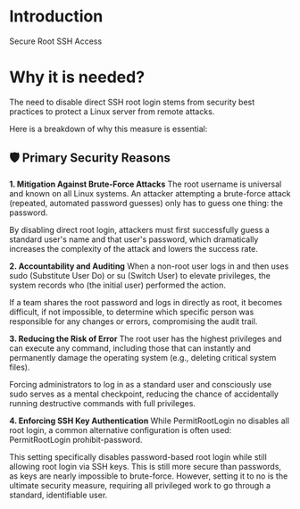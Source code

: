 # Introduction

Secure Root SSH Access

# Why it is needed?

The need to disable direct SSH root login stems from security best practices to protect a Linux server from remote attacks.

Here is a breakdown of why this measure is essential:

## 🛡️ Primary Security Reasons

**1. Mitigation Against Brute-Force Attacks**
The root username is universal and known on all Linux systems. An attacker attempting a brute-force attack (repeated, automated password guesses) only has to guess one thing: the password.

By disabling direct root login, attackers must first successfully guess a standard user's name and that user's password, which dramatically increases the complexity of the attack and lowers the success rate.

**2. Accountability and Auditing**
When a non-root user logs in and then uses sudo (Substitute User Do) or su (Switch User) to elevate privileges, the system records who (the initial user) performed the action.

If a team shares the root password and logs in directly as root, it becomes difficult, if not impossible, to determine which specific person was responsible for any changes or errors, compromising the audit trail.

**3. Reducing the Risk of Error**
The root user has the highest privileges and can execute any command, including those that can instantly and permanently damage the operating system (e.g., deleting critical system files).

Forcing administrators to log in as a standard user and consciously use sudo serves as a mental checkpoint, reducing the chance of accidentally running destructive commands with full privileges.

**4. Enforcing SSH Key Authentication**
While PermitRootLogin no disables all root login, a common alternative configuration is often used: PermitRootLogin prohibit-password.

This setting specifically disables password-based root login while still allowing root login via SSH keys. This is still more secure than passwords, as keys are nearly impossible to brute-force. However, setting it to no is the ultimate security measure, requiring all privileged work to go through a standard, identifiable user.
